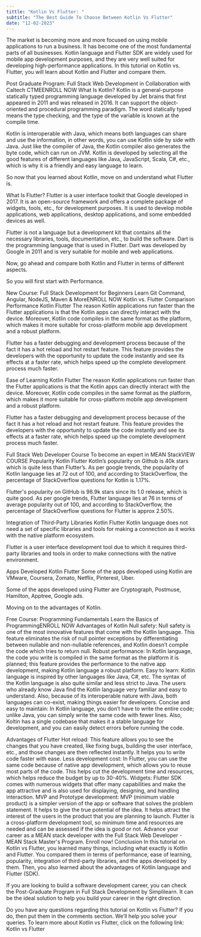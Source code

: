 ```yaml
---
tittle: "Kotlin Vs Flutter: "
subtitle: "The Best Guide To Choose Between Kotlin Vs Flutter"
date: "12-02-2023"
---
```

The market is becoming more and more focused on using mobile applications to run a business. It has become one of the most fundamental parts of all businesses. Kotlin language and Flutter SDK are widely used for mobile app development purposes, and they are very well suited for developing high-performance applications. In this tutorial on Kotlin vs. Flutter, you will learn about Kotlin and Flutter and compare them.

Post Graduate Program: Full Stack Web Development
in Collaboration with Caltech CTMEENROLL NOW
What Is Kotlin?
Kotlin is a general-purpose statically typed programming language developed by Jet brains that first appeared in 2011 and was released in 2016. It can support the object-oriented and procedural programming paradigm. The word statically typed means the type checking, and the type of the variable is known at the compile time.

Kotlin is interoperable with Java, which means both languages can share and use the information, in other words, you can use Kotlin side by side with Java. Just like the compiler of Java, the Kotlin compiler also generates the byte code, which can run on JVM. Kotlin is developed by selecting all the good features of different languages like Java, JavaScript, Scala, C#, etc., which is why it is a friendly and easy language to learn.

So now that you learned about Kotlin, move on and understand what Flutter is.

What Is Flutter?
Flutter is a user interface toolkit that Google developed in 2017. It is an open-source framework and offers a complete package of widgets, tools, etc., for development purposes. It is used to develop mobile applications, web applications, desktop applications, and some embedded devices as well.

Flutter is not a language but a development kit that contains all the necessary libraries, tools, documentation, etc., to build the software. Dart is the programming language that is used in Flutter. Dart was developed by Google in 2011 and is very suitable for mobile and web applications.

Now, go ahead and compare both Kotlin and Flutter in terms of different aspects.

So you will first start with Performance.

New Course: Full Stack Development for Beginners
Learn Git Command, Angular, NodeJS, Maven & MoreENROLL NOW
Kotlin vs. Flutter Comparison
Performance
Kotlin
Flutter
The reason Kotlin applications run faster than the Flutter applications is that the Kotlin apps can directly interact with the device. Moreover, Kotlin code compiles in the same format as the platform, which makes it more suitable for cross-platform mobile app development and a robust platform.

Flutter has a faster debugging and development process because of the fact it has a hot reload and hot restart feature. This feature provides the developers with the opportunity to update the code instantly and see its effects at a faster rate, which helps speed up the complete development process much faster.

Ease of Learning
Kotlin
Flutter
The reason Kotlin applications run faster than the Flutter applications is that the Kotlin apps can directly interact with the device. Moreover, Kotlin code compiles in the same format as the platform, which makes it more suitable for cross-platform mobile app development and a robust platform.

Flutter has a faster debugging and development process because of the fact it has a hot reload and hot restart feature. This feature provides the developers with the opportunity to update the code instantly and see its effects at a faster rate, which helps speed up the complete development process much faster.

Full Stack Web Developer Course
To become an expert in MEAN StackVIEW COURSE
Popularity
Kotlin
Flutter
Kotlin’s popularity on Github is 40k stars which is quite less than Flutter’s. As per google trends, the popularity of Kotlin language lies at 72 out of 100, and according to StackOverflow, the percentage of StackOverflow questions for Kotlin is 1.17%.

Flutter's popularity on GitHub is 98.9k stars since its 1.0 release, which is quite good. As per google trends, Flutter language lies at 76 in terms of average popularity out of 100, and according to StackOverflow, the percentage of StackOverflow questions for Flutter is approx 2.50%.

Integration of Third-Party Libraries
Kotlin
Flutter
Kotlin language does not need a set of specific libraries and tools for making a connection as it works with the native platform ecosystem. 

Flutter is a user interface development tool due to which it requires third-party libraries and tools in order to make connections with the native environment.

Apps Developed
Kotlin
Flutter
Some of the apps developed using Kotlin are VMware, Coursera, Zomato, Netflix, Pinterest, Uber.

Some of the apps developed using Flutter are Cryptograph, Postmuse, Hamilton, Apptree, Google ads.

Moving on to the advantages of Kotlin.

Free Course: Programming Fundamentals
Learn the Basics of ProgrammingENROLL NOW
Advantages of Kotlin
Null safety: Null safety is one of the most innovative features that come with the Kotlin language. This feature eliminates the risk of null pointer exceptions by differentiating between nullable and non-nullable references, and Kotlin doesn’t compile the code which tries to return null.
Robust performance: In Kotlin language, the code you write is compiled in the same format as the platform it is planned; this feature provides the performance to the native app development, making Kotlin language a robust platform.
Easy to learn: Kotlin language is inspired by other languages like Java, C#, etc. The syntax of the Kotlin language is also quite similar and less strict to Java. The users who already know Java find the Kotlin language very familiar and easy to understand. Also, because of its interoperable nature with Java, both languages can co-exist, making things easier for developers.
Concise and easy to maintain: In Kotlin language, you don’t have to write the entire code; unlike Java, you can simply write the same code with fewer lines.
Also, Koltin has a single codebase that makes it a stable language for development, and you can easily detect errors before running the code.

Advantages of Flutter
Hot reload: This feature allows you to see the changes that you have created, like fixing bugs, building the user interface, etc., and those changes are then reflected instantly. It helps you to write code faster with ease.
Less development cost: In Flutter, you can use the same code because of native app development, which allows you to reuse most parts of the code. This helps cut the development time and resources, which helps reduce the budget by up to 30-40%.
Widgets: Flutter SDK comes with numerous widgets that offer many capabilities and make the app attractive and is also used for displaying, designing, and handling interaction.
MVP and Prototype development: MVP (minimum viable product) is a simpler version of the app or software that solves the problem statement. It helps to give the true potential of the idea. It helps attract the interest of the users in the product that you are planning to launch. Flutter is a cross-platform development tool, so minimum time and resources are needed and can be assessed if the idea is good or not.
Advance your career as a MEAN stack developer with the Full Stack Web Developer - MEAN Stack Master's Program. Enroll now!
Conclusion
In this tutorial on Kotlin vs Flutter, you learned many things, including what exactly is Kotlin and Flutter.  You compared them in terms of performance, ease of learning, popularity, integration of third-party libraries, and the apps developed by them. Then, you also learned about the advantages of Kotlin language and Flutter (SDK).

If you are looking to build a software development career, you can check the Post-Graduate Program in Full Stack Development by Simplilearn. It can be the ideal solution to help you build your career in the right direction.

Do you have any questions regarding this tutorial on Kotlin vs Flutter? If you do, then put them in the comments section. We’ll help you solve your queries. To learn more about Kotlin vs Flutter, click on the following link: Kotlin vs Flutter
